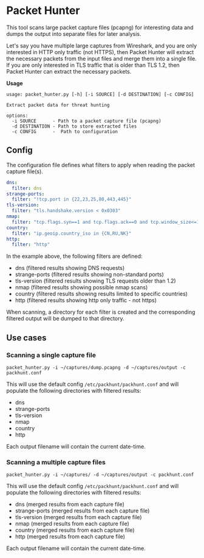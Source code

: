 # Packet Hunter

This tool scans large packet capture files (pcapng) for interesting data and dumps the output into separate files for later analysis. 

Let's say you have multiple large captures from Wireshark, and you are only interested in HTTP only traffic (not HTTPS), then Packet Hunter will
extract the necessary packets from the input files and merge them into a single file. If you are only interested in TLS traffic that is older 
than TLS 1.2, then Packet Hunter can extract the necessary packets.

**Usage**
```
usage: packet_hunter.py [-h] [-i SOURCE] [-d DESTINATION] [-c CONFIG]

Extract packet data for threat hunting

options:
  -i SOURCE      - Path to a packet capture file (pcapng)
  -d DESTINATION - Path to store extracted files
  -c CONFIG      -  Path to configuration
```
## Config
The configuration file defines what filters to apply when reading the packet capture file(s).

```yaml
dns:
  filter: dns
strange-ports:
  filter: "!tcp.port in {22,23,25,80,443,445}"
tls-version:
  filter: "tls.handshake.version < 0x0303"
nmap:
  filter: "tcp.flags.syn==1 and tcp.flags.ack==0 and tcp.window_size<=1024"
country:
  filter: "ip.geoip.country_iso in {CN,RU,NK}"
http:
  filter: "http"
```

In the example above, the following filters are defined:

- dns (filtered results showing DNS requests)
- strange-ports (filtered results showing non-standard ports)
- tls-version (filtered results showing TLS requests older than 1.2)
- nmap (filtered results showing possible nmap scans)
- country (filtered results showing results limited to specific countries)
- http (filtered results showing http only traffic - not https)

When scanning, a directory for each filter is created and the corresponding filtered output will be dumped to that directory.

## Use cases
### Scanning a single capture file
`packet_hunter.py -i ~/captures/dump.pcapng -d ~/captures/output -c packhunt.conf`

This will use the default config `/etc/packhunt/packhunt.conf` and will populate the following directories with filtered results:

- dns 
- strange-ports
- tls-version 
- nmap 
- country
- http 

Each output filename will contain the current date-time.

### Scanning a multiple capture files
`packet_hunter.py -i ~/captures/ -d ~/captures/output -c packhunt.conf`

This will use the default config `/etc/packhunt/packhunt.conf` and will populate the following directories with filtered results:

- dns (merged results from each capture file)
- strange-ports (merged results from each capture file)
- tls-version (merged results from each capture file)
- nmap (merged results from each capture file)
- country (merged results from each capture file)
- http (merged results from each capture file)

Each output filename will contain the current date-time.



